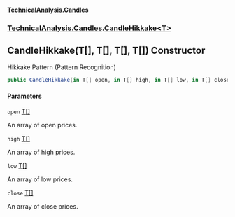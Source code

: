 #### [TechnicalAnalysis.Candles](Atypical.TechnicalAnalysis.Candles.md 'Atypical.TechnicalAnalysis.Candles')
### [TechnicalAnalysis.Candles](Atypical.TechnicalAnalysis.Candles.md#TechnicalAnalysis.Candles 'TechnicalAnalysis.Candles').[CandleHikkake&lt;T&gt;](CandleHikkake_T_.md 'TechnicalAnalysis.Candles.CandleHikkake<T>')

## CandleHikkake(T[], T[], T[], T[]) Constructor

Hikkake Pattern (Pattern Recognition)

```csharp
public CandleHikkake(in T[] open, in T[] high, in T[] low, in T[] close);
```
#### Parameters

<a name='TechnicalAnalysis.Candles.CandleHikkake_T_.CandleHikkake(T[],T[],T[],T[]).open'></a>

`open` [T](CandleHikkake_T_.md#TechnicalAnalysis.Candles.CandleHikkake_T_.T 'TechnicalAnalysis.Candles.CandleHikkake<T>.T')[[]](https://docs.microsoft.com/en-us/dotnet/api/System.Array 'System.Array')

An array of open prices.

<a name='TechnicalAnalysis.Candles.CandleHikkake_T_.CandleHikkake(T[],T[],T[],T[]).high'></a>

`high` [T](CandleHikkake_T_.md#TechnicalAnalysis.Candles.CandleHikkake_T_.T 'TechnicalAnalysis.Candles.CandleHikkake<T>.T')[[]](https://docs.microsoft.com/en-us/dotnet/api/System.Array 'System.Array')

An array of high prices.

<a name='TechnicalAnalysis.Candles.CandleHikkake_T_.CandleHikkake(T[],T[],T[],T[]).low'></a>

`low` [T](CandleHikkake_T_.md#TechnicalAnalysis.Candles.CandleHikkake_T_.T 'TechnicalAnalysis.Candles.CandleHikkake<T>.T')[[]](https://docs.microsoft.com/en-us/dotnet/api/System.Array 'System.Array')

An array of low prices.

<a name='TechnicalAnalysis.Candles.CandleHikkake_T_.CandleHikkake(T[],T[],T[],T[]).close'></a>

`close` [T](CandleHikkake_T_.md#TechnicalAnalysis.Candles.CandleHikkake_T_.T 'TechnicalAnalysis.Candles.CandleHikkake<T>.T')[[]](https://docs.microsoft.com/en-us/dotnet/api/System.Array 'System.Array')

An array of close prices.